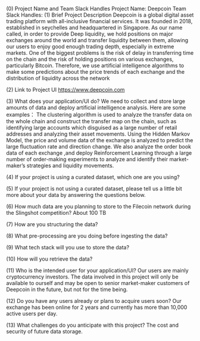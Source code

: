 (0) Project Name and Team Slack Handles
	Project Name: Deepcoin
	Team Slack Handles: 
(1) Brief Project Description
    Deepcoin is a global digital asset trading platform with all-inclusive financial services. It was founded in 2018, established in seychelles and headquartered in Singapore. As our name called, in order to provide Deep liquidity, we hold positions on major exchanges around the world and transfer liquidity between them, allowing our users to enjoy good enough trading depth, especially in extreme markets. One of the biggest problems is the risk of delay in transferring time on the chain and the risk of holding positions on various exchanges, particularly Bitcoin. Therefore, we use artificial intelligence algorithms to make some predictions about the price trends of each exchange and the distribution of liquidity across the network

(2) Link to Project UI
    https://www.deepcoin.com 
	
(3) What does your application/UI do?
	We need to collect and store large amounts of data and deploy artificial intelligence analysis. Here are some examples：
	The clustering algorithm is used to analyze the transfer data on the whole chain and construct the transfer map on the chain, such as identifying large accounts which disguised as a large number of retail addresses and analyzing their asset movements. 
	Using the Hidden Markov Model, the price and volume data of the exchange is analyzed to predict the large fluctuation rate and direction change. 
	We also analyze the order book data of each exchange ,and deploy  Reinforcement Learning through a large number of order-making experiments to analyze and identify their market-maker’s strategies and liquidity movements.

(4) If your project is using a curated dataset, which one are you using?

(5) If your project is not using a curated dataset, please tell us a little bit more about your data by answering the questions below.

(6) How much data are you planning to store to the Filecoin network during the Slingshot competition?
    About 100 TB
	
(7) How are you structuring the data?

(8) What pre-processing are you doing before ingesting the data?

(9) What tech stack will you use to store the data?

(10) How will you retrieve the data?

(11) Who is the intended user for your application/UI?
   Our users are mainly cryptocurrency investors. The data involved in this project will only be available to ourself and may be open to senior market-maker customers of Deepcoin in the future, but not for the time being.

(12) Do you have any users already or plans to acquire users soon?
   Our exchange has been online for 2 years and currently has more than 10,000 active users per day.

(13) What challenges do you anticipate with this project?
   The cost and security of future data storage.